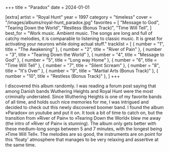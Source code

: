 +++
title = "Paradox"
date = 2024-01-01

[extra]
artist = "Royal Hunt"
year = 1997
category = "timeless"
cover = "/images/albums/royal-hunt_paradox.jpg"
favorites = [
    "Message to God",
    "Tearing Down the World",
    "Restless (Bonus Track)",
    "Time Will Tell",
]
best_for = "Work music. Ambient music. The songs are long and full of catchy melodies, it is comparable to listening to classic music. It is great for activating your neurons while doing actual stuff."
tracklist = [
    { number = "1", title = "The Awakening" },
    { number = "2", title = "River of Pain" },
    { number = "3", title = "Tearing Down the World" },
    { number = "4", title = "Message to God" },
    { number = "5", title = "Long way Home" },
    { number = "6", title = "Time Will Tell" },
    { number = "7", title = "Silent Scream" },
    { number = "8", title = "It's Over" },
    { number = "9", title = "Martial Arts (Bonus Track)" },
    { number = "10", title = "Restless (Bonus Track)" },
]
+++

I discovered this album randomly. I was reading a forum post saying that among Danish bands Wuthering Heights and Royal Hunt were the most criminally underrated. Since Wuthering Heights is one of my favorite bands of all time, and holds such nice memories for me, I was intrigued and decided to check out this newly discovered boomer band. I found the album »Paradox« on youtube and put it on. It took a bit of time to catch on, but the transition from »River of Pain« to »Tearing Down the World« blew me away (the intro of »River of Pain« is stunning). The album only gets better with these medium-long songs between 5 and 7 minutes, with the longest being »Time Will Tell«. The melodies are so good, the instruments are on point for this 'floaty' atmosphere that manages to be very relaxing and assertive at the same time. 